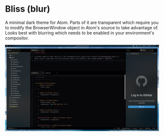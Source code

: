 # Bliss (blur)

A minimal dark theme for Atom. Parts of it are transparent which require you to modify the BrowserWindow object in Atom's source to take advantage of. Looks best with blurring which needs to be enabled in your environment's compositor.

![Preview](preview.png)
